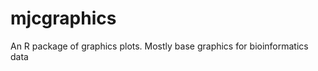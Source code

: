 mjcgraphics
===========

An R package of graphics plots. Mostly base graphics for bioinformatics data

